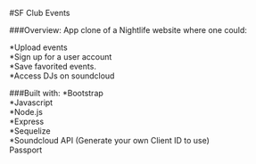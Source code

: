 #SF Club Events

###Overview:
App clone of a Nightlife website where one could:

*Upload events	
*Sign up for a user account		
*Save favorited events.		
*Access DJs on soundcloud	

###Built with:
*Bootstrap	
*Javascript		
*Node.js	
*Express	
*Sequelize	
*Soundcloud API	(Generate your own Client ID to use)	
Passport

	

